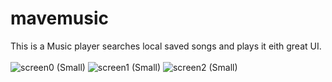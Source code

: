 # mavemusic
This is a Music player searches local saved songs and plays it eith great UI.<br><br>
![screen0 (Small)](https://user-images.githubusercontent.com/90179632/217827051-3932290e-7ab3-440f-93aa-51c98cb80b3a.jpeg)
![screen1 (Small)](https://user-images.githubusercontent.com/90179632/217827065-1559a0d6-ee09-4ced-bff0-8443ea30c96d.jpeg)
![screen2 (Small)](https://user-images.githubusercontent.com/90179632/217827075-f35cdbf4-fd7f-4a58-9b51-11412f42df64.jpeg)
